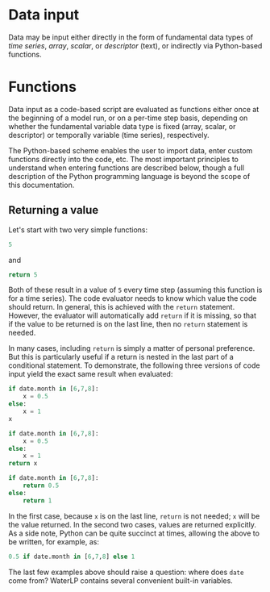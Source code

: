 # Data input

Data may be input either directly in the form of fundamental data types of *time series*, *array*, *scalar*, or *descriptor* (text), or indirectly via Python-based functions.

# Functions

Data input as a code-based script are evaluated as functions either once at the beginning of a model run, or on a per-time step basis, depending on whether the fundamental variable data type is fixed (array, scalar, or descriptor) or temporally variable (time series), respectively.

The Python-based scheme enables the user to import data, enter custom functions directly into the code, etc. The most important principles to understand when entering functions are described below, though a full description of the Python programming language is beyond the scope of this documentation.

## Returning a value

Let's start with two very simple functions:
```python
5
```
and
```python
return 5
```

Both of these result in a value of `5` every time step (assuming this function is for a time series). The code evaluator needs to know which value the code should return. In general, this is achieved with the `return` statement. 
However, the evaluator will automatically add `return` if it is missing, so that if the value to be returned is on the last line, then no `return` statement is needed.

In many cases, including `return` is simply a matter of personal preference. But this is particularly useful if a return is nested in the last part of a conditional statement. To demonstrate, the following three versions of code input yield the exact same result when evaluated:

```python
if date.month in [6,7,8]:
    x = 0.5
else:
    x = 1
x
```

```python
if date.month in [6,7,8]:
    x = 0.5
else:
    x = 1
return x
```

```python
if date.month in [6,7,8]:
    return 0.5
else:
    return 1
```

In the first case, because `x` is on the last line, `return` is not needed; `x` will be the value returned. In the second two cases, values are returned explicitly. As a side note, Python can be quite succinct at times, allowing the above to be written, for example, as:
```python
0.5 if date.month in [6,7,8] else 1
```

The last few examples above should raise a question: where does `date` come from? WaterLP contains several convenient built-in variables.
